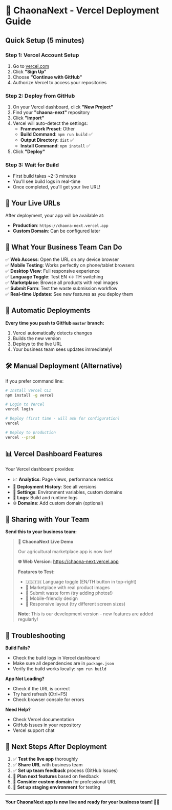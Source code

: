 # 🚀 ChaonaNext - Vercel Deployment Guide

## Quick Setup (5 minutes)

### Step 1: Vercel Account Setup
1. Go to [vercel.com](https://vercel.com)
2. Click **"Sign Up"**
3. Choose **"Continue with GitHub"**
4. Authorize Vercel to access your repositories

### Step 2: Deploy from GitHub
1. On your Vercel dashboard, click **"New Project"**
2. Find your **"chaona-next"** repository
3. Click **"Import"**
4. Vercel will auto-detect the settings:
   - **Framework Preset**: Other
   - **Build Command**: `npm run build` ✅
   - **Output Directory**: `dist` ✅
   - **Install Command**: `npm install` ✅
5. Click **"Deploy"**

### Step 3: Wait for Build
- First build takes ~2-3 minutes
- You'll see build logs in real-time
- Once completed, you'll get your live URL!

## 🎉 Your Live URLs

After deployment, your app will be available at:
- **Production**: `https://chaona-next.vercel.app`
- **Custom Domain**: Can be configured later

## 📱 What Your Business Team Can Do

✅ **Web Access**: Open the URL on any device browser  
✅ **Mobile Testing**: Works perfectly on phone/tablet browsers  
✅ **Desktop View**: Full responsive experience  
✅ **Language Toggle**: Test EN ↔ TH switching  
✅ **Marketplace**: Browse all products with real images  
✅ **Submit Form**: Test the waste submission workflow  
✅ **Real-time Updates**: See new features as you deploy them  

## 🔄 Automatic Deployments

**Every time you push to GitHub `master` branch:**
1. Vercel automatically detects changes
2. Builds the new version
3. Deploys to the live URL
4. Your business team sees updates immediately!

## 🛠 Manual Deployment (Alternative)

If you prefer command line:
```bash
# Install Vercel CLI
npm install -g vercel

# Login to Vercel
vercel login

# Deploy (first time - will ask for configuration)
vercel

# Deploy to production
vercel --prod
```

## 📊 Vercel Dashboard Features

Your Vercel dashboard provides:
- 📈 **Analytics**: Page views, performance metrics
- 🚀 **Deployment History**: See all versions
- 🔧 **Settings**: Environment variables, custom domains
- 📝 **Logs**: Build and runtime logs
- 🌐 **Domains**: Add custom domain (optional)

## 🔗 Sharing with Your Team

**Send this to your business team:**

> 🎉 **ChaonaNext Live Demo**
> 
> Our agricultural marketplace app is now live!
> 
> **🌐 Web Version**: https://chaona-next.vercel.app
> 
> **Features to Test:**
> - 🇺🇸🇹🇭 Language toggle (EN/TH button in top-right)
> - 🏪 Marketplace with real product images
> - 📝 Submit waste form (try adding photos!)
> - 📱 Mobile-friendly design
> - 🎨 Responsive layout (try different screen sizes)
> 
> **Note**: This is our development version - new features are added regularly!

## 🚨 Troubleshooting

**Build Fails?**
- Check the build logs in Vercel dashboard
- Make sure all dependencies are in `package.json`
- Verify the build works locally: `npm run build`

**App Not Loading?**
- Check if the URL is correct
- Try hard refresh (Ctrl+F5)
- Check browser console for errors

**Need Help?**
- Check Vercel documentation
- GitHub Issues in your repository
- Vercel support chat

## 🎯 Next Steps After Deployment

1. ✅ **Test the live app** thoroughly
2. ✅ **Share URL** with business team
3. ✅ **Set up team feedback** process (GitHub Issues)
4. 📅 **Plan next features** based on feedback
5. 📅 **Consider custom domain** for professional URL
6. 📅 **Set up staging environment** for testing

---

**Your ChaonaNext app is now live and ready for your business team! 🌱🚀**
